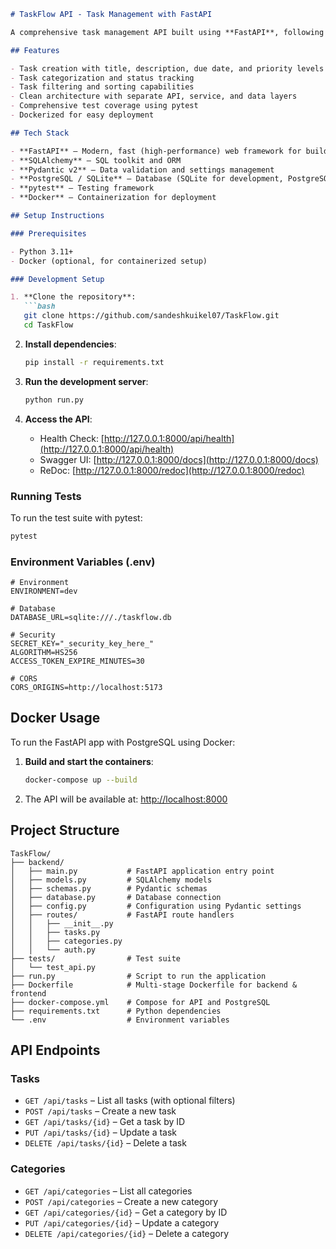 
````markdown
# TaskFlow API - Task Management with FastAPI

A comprehensive task management API built using **FastAPI**, following clean architecture principles and best development practices.

## Features

- Task creation with title, description, due date, and priority levels
- Task categorization and status tracking
- Task filtering and sorting capabilities
- Clean architecture with separate API, service, and data layers
- Comprehensive test coverage using pytest
- Dockerized for easy deployment

## Tech Stack

- **FastAPI** – Modern, fast (high-performance) web framework for building APIs
- **SQLAlchemy** – SQL toolkit and ORM
- **Pydantic v2** – Data validation and settings management
- **PostgreSQL / SQLite** – Database (SQLite for development, PostgreSQL for production)
- **pytest** – Testing framework
- **Docker** – Containerization for deployment

## Setup Instructions

### Prerequisites

- Python 3.11+
- Docker (optional, for containerized setup)

### Development Setup

1. **Clone the repository**:
   ```bash
   git clone https://github.com/sandeshkuikel07/TaskFlow.git
   cd TaskFlow
````

2. **Install dependencies**:

   ```bash
   pip install -r requirements.txt
   ```

3. **Run the development server**:

   ```bash
   python run.py
   ```

4. **Access the API**:

   * Health Check: [http://127.0.0.1:8000/api/health](http://127.0.0.1:8000/api/health)
   * Swagger UI: [http://127.0.0.1:8000/docs](http://127.0.0.1:8000/docs)
   * ReDoc: [http://127.0.0.1:8000/redoc](http://127.0.0.1:8000/redoc)

### Running Tests

To run the test suite with pytest:

```bash
pytest
```

### Environment Variables (.env)

```env
# Environment
ENVIRONMENT=dev

# Database
DATABASE_URL=sqlite:///./taskflow.db

# Security
SECRET_KEY="_security_key_here_"
ALGORITHM=HS256
ACCESS_TOKEN_EXPIRE_MINUTES=30

# CORS
CORS_ORIGINS=http://localhost:5173
```

## Docker Usage

To run the FastAPI app with PostgreSQL using Docker:

1. **Build and start the containers**:

   ```bash
   docker-compose up --build
   ```

2. The API will be available at: [http://localhost:8000](http://localhost:8000)

## Project Structure

```
TaskFlow/
├── backend/
│   ├── main.py           # FastAPI application entry point
│   ├── models.py         # SQLAlchemy models
│   ├── schemas.py        # Pydantic schemas
│   ├── database.py       # Database connection
│   ├── config.py         # Configuration using Pydantic settings
│   ├── routes/           # FastAPI route handlers
│   │   ├── __init__.py
│   │   ├── tasks.py
│   │   ├── categories.py
│   │   └── auth.py
├── tests/                # Test suite
│   └── test_api.py
├── run.py                # Script to run the application
├── Dockerfile            # Multi-stage Dockerfile for backend & frontend
├── docker-compose.yml    # Compose for API and PostgreSQL
├── requirements.txt      # Python dependencies
└── .env                  # Environment variables
```

## API Endpoints

### Tasks

* `GET /api/tasks` – List all tasks (with optional filters)
* `POST /api/tasks` – Create a new task
* `GET /api/tasks/{id}` – Get a task by ID
* `PUT /api/tasks/{id}` – Update a task
* `DELETE /api/tasks/{id}` – Delete a task

### Categories

* `GET /api/categories` – List all categories
* `POST /api/categories` – Create a new category
* `GET /api/categories/{id}` – Get a category by ID
* `PUT /api/categories/{id}` – Update a category
* `DELETE /api/categories/{id}` – Delete a category

